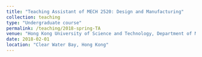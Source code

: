 ```yaml
---
title: "Teaching Assistant of MECH 2520: Design and Manufacturing"
collection: teaching
type: "Undergraduate course"
permalink: /teaching/2018-spring-TA
venue: "Hong Kong University of Science and Technology, Department of Mechanical and Aerospace Engineering"
date: 2018-02-01
location: "Clear Water Bay, Hong Kong"
---
```


<!---This is a description of a teaching experience. You can use markdown like any other post.

Heading 1
======

Heading 2
======

Heading 3
======
--->